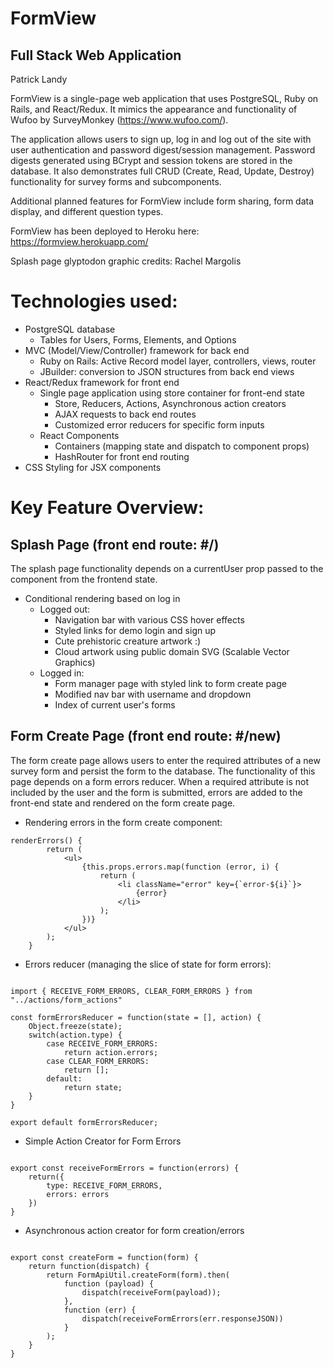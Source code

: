# FormView
## Full Stack Web Application
Patrick Landy

FormView is a single-page web application that uses PostgreSQL, Ruby on Rails, and React/Redux. It mimics the appearance and functionality of Wufoo by SurveyMonkey (https://www.wufoo.com/).

The application allows users to sign up, log in and log out of the site with user authentication and password digest/session management. Password digests generated using BCrypt and session tokens are stored in the database. It also demonstrates full CRUD (Create, Read, Update, Destroy) functionality for survey forms and subcomponents.

Additional planned features for FormView include form sharing, form data display, and different question types.

FormView has been deployed to Heroku here: https://formview.herokuapp.com/

Splash page glyptodon graphic credits: Rachel Margolis

 # Technologies used:

* PostgreSQL database
    * Tables for Users, Forms, Elements, and Options
* MVC (Model/View/Controller) framework for back end
    * Ruby on Rails: Active Record model layer, controllers, views, router
    * JBuilder: conversion to JSON structures from back end views
* React/Redux framework for front end
    * Single page application using store container for front-end state
        * Store, Reducers, Actions, Asynchronous action creators
        * AJAX requests to back end routes
        * Customized error reducers for specific form inputs
    * React Components 
        * Containers (mapping state and dispatch to component props)
        * HashRouter for front end routing
* CSS Styling for JSX components

# Key Feature Overview:

## Splash Page (front end route: #/)

The splash page functionality depends on a currentUser prop passed to the component from the frontend state.

* Conditional rendering based on log in
    * Logged out:
        * Navigation bar with various CSS hover effects 
        * Styled links for demo login and sign up
        * Cute prehistoric creature artwork :)
        * Cloud artwork using public domain SVG (Scalable Vector Graphics)
    * Logged in:
        * Form manager page with styled link to form create page
        * Modified nav bar with username and dropdown
        * Index of current user's forms

## Form Create Page (front end route: #/new)

The form create page allows users to enter the required attributes of a new survey form and persist the form to the database. The functionality of this page depends on a form errors reducer. When a required attribute is not included by the user and the form is submitted, errors are added to the front-end state and rendered on the form create page.  

 * Rendering errors in the form create component:

```
renderErrors() {
        return (
            <ul>
                {this.props.errors.map(function (error, i) {
                    return (
                        <li className="error" key={`error-${i}`}>
                            {error}
                        </li>
                    );
                })}
            </ul>
        );
    }
```

* Errors reducer (managing the slice of state for form errors):

```

import { RECEIVE_FORM_ERRORS, CLEAR_FORM_ERRORS } from "../actions/form_actions"

const formErrorsReducer = function(state = [], action) {
    Object.freeze(state);
    switch(action.type) {
        case RECEIVE_FORM_ERRORS:
            return action.errors;
        case CLEAR_FORM_ERRORS:
            return [];
        default:
            return state;
    }
}

export default formErrorsReducer;

```

* Simple Action Creator for Form Errors

```

export const receiveFormErrors = function(errors) {
    return({
        type: RECEIVE_FORM_ERRORS,
        errors: errors
    })
}

```

* Asynchronous action creator for form creation/errors

```

export const createForm = function(form) {
    return function(dispatch) {
        return FormApiUtil.createForm(form).then(
            function (payload) {
                dispatch(receiveForm(payload));
            },
            function (err) {
                dispatch(receiveFormErrors(err.responseJSON))
            }
        );
    }
}

```








